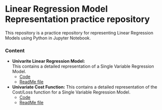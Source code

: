 # Linear Regression Model Representation practice repository
This repository is a practice repository for representing Linear Regression Models using Python in Jupyter Notebook.
### Content
- **Univarite Linear Regression Model:**  
  This contains a detailed representation of a Single Variable Regression Model.  
  - [Code](https://github.com/tamunoWoks/Linear_Regression_Model_Representation_practice/blob/main/univariate_linear_regression.ipynb)  
  - [ReadMe file](https://github.com/tamunoWoks/Linear_Regression_Model_Representation_practice/blob/main/univariate_linear_regression.md)
- **Univariate Cost Function:**
  This contains a detailed representation of the Cost/Loss function for a Single Variable Regression Model.
  - [Code](https://github.com/tamunoWoks/Linear_Regression_Model_Representation_practice/blob/main/univariate_cost_function.ipynb)
  - [ReadMe file](https://github.com/tamunoWoks/Linear_Regression_Model_Representation_practice/blob/main/univariate_cost_function.md)
